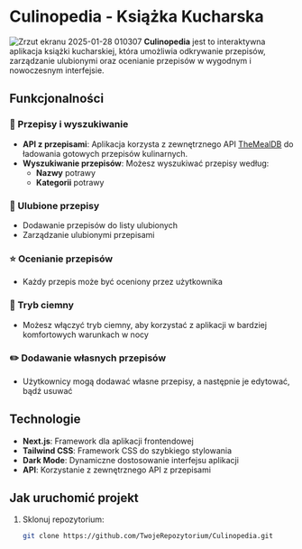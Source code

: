 # Culinopedia - Książka Kucharska


![Zrzut ekranu 2025-01-28 010307](https://github.com/user-attachments/assets/11c4e7bb-1cf9-4145-bcf1-a3524c2c339c)
**Culinopedia** jest to interaktywna aplikacja książki kucharskiej, która umożliwia odkrywanie przepisów, zarządzanie ulubionymi oraz ocenianie przepisów w wygodnym i nowoczesnym interfejsie.
## Funkcjonalności

### 🌟 Przepisy i wyszukiwanie
- **API z przepisami**: Aplikacja korzysta z zewnętrznego API [TheMealDB](https://www.themealdb.com/api.php) do ładowania gotowych przepisów kulinarnych.
- **Wyszukiwanie przepisów**: Możesz wyszukiwać przepisy według:
  - **Nazwy** potrawy
  - **Kategorii** potrawy

### 🖤 Ulubione przepisy
- Dodawanie przepisów do listy ulubionych
- Zarządzanie ulubionymi przepisami 

### ⭐ Ocenianie przepisów
- Każdy przepis może być oceniony przez użytkownika

### 🌙 Tryb ciemny
- Możesz włączyć tryb ciemny, aby korzystać z aplikacji w bardziej komfortowych warunkach w nocy

### ✏️ Dodawanie własnych przepisów
- Użytkownicy mogą dodawać własne przepisy, a następnie je edytować, bądź usuwać

## Technologie
- **Next.js**: Framework dla aplikacji frontendowej
- **Tailwind CSS**: Framework CSS do szybkiego stylowania
- **Dark Mode**: Dynamiczne dostosowanie interfejsu aplikacji
- **API**: Korzystanie z zewnętrznego API z przepisami

## Jak uruchomić projekt
1. Sklonuj repozytorium:
   ```bash
   git clone https://github.com/TwojeRepozytorium/Culinopedia.git

